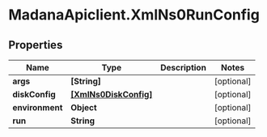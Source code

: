 # MadanaApiclient.XmlNs0RunConfig

## Properties

Name | Type | Description | Notes
------------ | ------------- | ------------- | -------------
**args** | **[String]** |  | [optional] 
**diskConfig** | [**[XmlNs0DiskConfig]**](XmlNs0DiskConfig.md) |  | [optional] 
**environment** | **Object** |  | [optional] 
**run** | **String** |  | [optional] 


